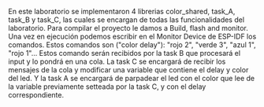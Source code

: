 En este laboratorio se implementaron 4 librerias color_shared, task_A, task_B y task_C, las cuales se encargan de todas las funcionalidades del laboratorio.
Para compilar el proyecto le damos a Build, flash and monitor. Una vez en ejecución podemos escribir en el Monitor Device de ESP-IDF los comandos.
Estos comandos son ("color delay"): "rojo 2", "verde 3", "azul 1", "rojo 1"...
Estos comando serán recibidos por la task B que procesará el input y lo pondrá en una cola.
La task C se encargará de recibir los mensajes de la cola y modificar una variable que contiene el delay y color del led.
Y la task A se encargará de parpadear el led con el color que lee de la variable previamente setteada por la task C, y con el delay correspondiente.
